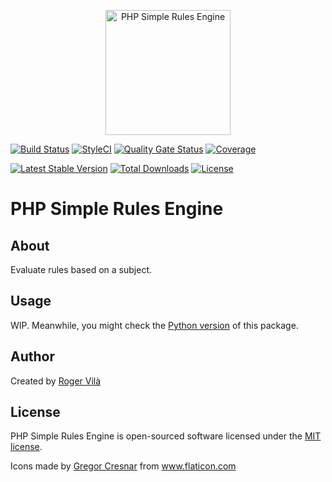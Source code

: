 <p align="center"><img width="200" src="https://rogervila.es/static/img/python_simple_rules_engine.png" alt="PHP Simple Rules Engine" /></p>

[![Build Status](https://github.com/rogervila/php-simple-rules-engine/workflows/build/badge.svg)](https://github.com/rogervila/php-simple-rules-engine/actions)
[![StyleCI](https://github.styleci.io/repos/684503105/shield?branch=main)](https://github.styleci.io/repos/684503105)
[![Quality Gate Status](https://sonarcloud.io/api/project_badges/measure?project=rogervila_php-simple-rules-engine&metric=alert_status)](https://sonarcloud.io/dashboard?id=rogervila_php-simple-rules-engine)
[![Coverage](https://sonarcloud.io/api/project_badges/measure?project=rogervila_php-simple-rules-engine&metric=coverage)](https://sonarcloud.io/dashboard?id=rogervila_php-simple-rules-engine)

[![Latest Stable Version](https://poser.pugx.org/rogervila/php-simple-rules-engine/v/stable)](https://packagist.org/packages/rogervila/php-simple-rules-engine)
[![Total Downloads](https://poser.pugx.org/rogervila/php-simple-rules-engine/downloads)](https://packagist.org/packages/rogervila/php-simple-rules-engine)
[![License](https://poser.pugx.org/rogervila/php-simple-rules-engine/license)](https://packagist.org/packages/rogervila/php-simple-rules-engine)

# PHP Simple Rules Engine

## About

Evaluate rules based on a subject.

## Usage

WIP. Meanwhile, you might check the [Python version](https://github.com/rogervila/python_simple_rules_engine) of this package.

## Author

Created by [Roger Vilà](https://rogervila.es)

## License

PHP Simple Rules Engine is open-sourced software licensed under the [MIT license](https://opensource.org/licenses/MIT).

<div>Icons made by <a href="https://www.flaticon.com/authors/gregor-cresnar" title="Gregor Cresnar">Gregor Cresnar</a> from <a href="https://www.flaticon.com/" title="Flaticon">www.flaticon.com</a></div>
